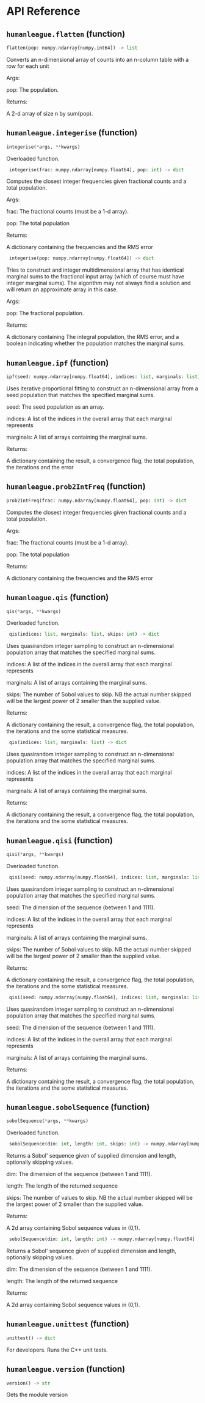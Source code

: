 # API Reference
## `humanleague.flatten` (function)

```python
flatten(pop: numpy.ndarray[numpy.int64]) -> list
```


Converts an n-dimensional array of counts into an n-column table with a row for each unit

Args:

pop: The population.

Returns:

A 2-d array of size n by sum(pop). 


## `humanleague.integerise` (function)

```python
integerise(*args, **kwargs)
```
Overloaded function.

```python
 integerise(frac: numpy.ndarray[numpy.float64], pop: int) -> dict
```


Computes the closest integer frequencies given fractional counts and a total population. 

Args:

frac: The fractional counts (must be a 1-d array).

pop: The total population

Returns:

A dictionary containing the frequencies and the RMS error


```python
 integerise(pop: numpy.ndarray[numpy.float64]) -> dict
```


Tries to construct and integer multidimensional array that has identical marginal sums to the fractional input array (which of course must have 
integer marginal sums). The algorithm may not always find a solution and will return an approximate array in this case.

Args:

pop: The fractional population.

Returns:

A dictionary containing The integral population, the RMS error, and a boolean indicating whether the population matches the marginal sums. 


## `humanleague.ipf` (function)

```python
ipf(seed: numpy.ndarray[numpy.float64], indices: list, marginals: list) -> dict
```


Uses iterative proportional fitting to construct an n-dimensional array from a seed population that matches the specified marginal sums.

seed: The seed population as an array.

indices: A list of the indices in the overall array that each marginal represents 

marginals: A list of arrays containing the marginal sums.

Returns:

A dictionary containing the result, a convergence flag, the total population, the iterations and the error


## `humanleague.prob2IntFreq` (function)

```python
prob2IntFreq(frac: numpy.ndarray[numpy.float64], pop: int) -> dict
```


Computes the closest integer frequencies given fractional counts and a total population. 

Args:

frac: The fractional counts (must be a 1-d array).

pop: The total population

Returns:

A dictionary containing the frequencies and the RMS error


## `humanleague.qis` (function)

```python
qis(*args, **kwargs)
```
Overloaded function.

```python
 qis(indices: list, marginals: list, skips: int) -> dict
```


Uses quasirandom integer sampling to construct an n-dimensional population array that matches the specified marginal sums.

indices: A list of the indices in the overall array that each marginal represents 

marginals: A list of arrays containing the marginal sums.

skips: The number of Sobol values to skip. NB the actual number skipped will be the largest power of 2 smaller than the supplied value.

Returns:

A dictionary containing the result, a convergence flag, the total population, the iterations and the some statistical measures.


```python
 qis(indices: list, marginals: list) -> dict
```


Uses quasirandom integer sampling to construct an n-dimensional population array that matches the specified marginal sums.

indices: A list of the indices in the overall array that each marginal represents 

marginals: A list of arrays containing the marginal sums.

Returns:

A dictionary containing the result, a convergence flag, the total population, the iterations and the some statistical measures.


## `humanleague.qisi` (function)

```python
qisi(*args, **kwargs)
```
Overloaded function.

```python
 qisi(seed: numpy.ndarray[numpy.float64], indices: list, marginals: list, skips: int) -> dict
```


Uses quasirandom integer sampling to construct an n-dimensional population array that matches the specified marginal sums.

seed: The dimension of the sequence (between 1 and 1111).

indices: A list of the indices in the overall array that each marginal represents 

marginals: A list of arrays containing the marginal sums.

skips: The number of Sobol values to skip. NB the actual number skipped will be the largest power of 2 smaller than the supplied value.

Returns:

A dictionary containing the result, a convergence flag, the total population, the iterations and the some statistical measures.


```python
 qisi(seed: numpy.ndarray[numpy.float64], indices: list, marginals: list) -> dict
```


Uses quasirandom integer sampling to construct an n-dimensional population array that matches the specified marginal sums.

seed: The dimension of the sequence (between 1 and 1111).

indices: A list of the indices in the overall array that each marginal represents 

marginals: A list of arrays containing the marginal sums.

Returns:

A dictionary containing the result, a convergence flag, the total population, the iterations and the some statistical measures.


## `humanleague.sobolSequence` (function)

```python
sobolSequence(*args, **kwargs)
```
Overloaded function.

```python
 sobolSequence(dim: int, length: int, skips: int) -> numpy.ndarray[numpy.float64]
```


Returns a Sobol' sequence given of supplied dimension and length, optionally skipping values.

dim: The dimension of the sequence (between 1 and 1111).

length: The length of the returned sequence

skips: The number of values to skip. NB the actual number skipped will be the largest power of 2 smaller than the supplied value.

Returns:

A 2d array containing Sobol sequence values in (0,1). 


```python
 sobolSequence(dim: int, length: int) -> numpy.ndarray[numpy.float64]
```


Returns a Sobol' sequence given of supplied dimension and length, optionally skipping values.

dim: The dimension of the sequence (between 1 and 1111).

length: The length of the returned sequence

Returns:

A 2d array containing Sobol sequence values in (0,1). 


## `humanleague.unittest` (function)

```python
unittest() -> dict
```


For developers. Runs the C++ unit tests. 


## `humanleague.version` (function)

```python
version() -> str
```


Gets the module version


